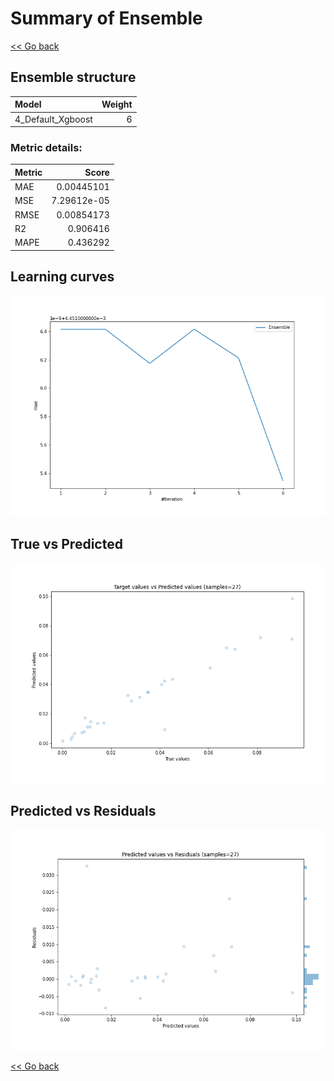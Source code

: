# Summary of Ensemble

[<< Go back](../README.md)


## Ensemble structure
| Model             |   Weight |
|:------------------|---------:|
| 4_Default_Xgboost |        6 |

### Metric details:
| Metric   |       Score |
|:---------|------------:|
| MAE      | 0.00445101  |
| MSE      | 7.29612e-05 |
| RMSE     | 0.00854173  |
| R2       | 0.906416    |
| MAPE     | 0.436292    |



## Learning curves
![Learning curves](learning_curves.png)
## True vs Predicted

![True vs Predicted](true_vs_predicted.png)


## Predicted vs Residuals

![Predicted vs Residuals](predicted_vs_residuals.png)



[<< Go back](../README.md)
